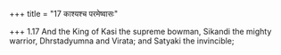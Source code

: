 +++
title = "17 काश्यश्च परमेष्वासः"

+++
1.17 And the King of Kasi the supreme bowman, Sikandi the mighty
warrior, Dhrstadyumna and Virata; and Satyaki the invincible;
